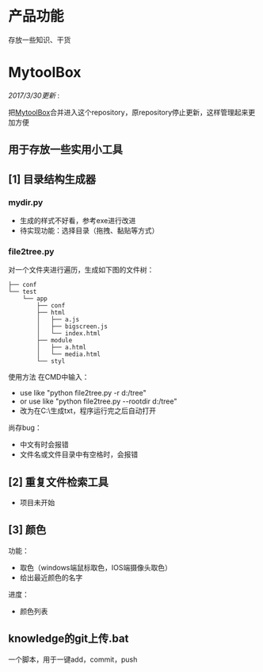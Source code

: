 # 产品功能
存放一些知识、干货




# MytoolBox
*2017/3/30更新* :

把[MytoolBox](https://github.com/guofei9987/MyToolBox)合并进入这个repository，原repository停止更新，这样管理起来更加方便

## 用于存放一些实用小工具

##  [1] 目录结构生成器
### mydir.py
- 生成的样式不好看，参考exe进行改进
- 待实现功能：选择目录（拖拽、黏贴等方式）
### file2tree.py
对一个文件夹进行遍历，生成如下图的文件树：

    ├── conf
    └── test
        └── app
            ├── conf
            ├── html
            │   ├── a.js
            │   ├── bigscreen.js
            │   └── index.html
            ├── module
            │   ├── a.html
            │   └── media.html
            └── styl


使用方法
在CMD中输入：
- use like "python file2tree.py -r d:/tree"
- or use like "python file2tree.py --rootdir d:/tree"
- 改为在C:\\生成txt，程序运行完之后自动打开

尚存bug：
- 中文有时会报错
- 文件名或文件目录中有空格时，会报错


## [2] 重复文件检索工具
- 项目未开始
## [3] 颜色
功能：
- 取色（windows端鼠标取色，IOS端摄像头取色）
- 给出最近颜色的名字

进度：
- 颜色列表

## knowledge的git上传.bat
一个脚本，用于一键add，commit，push